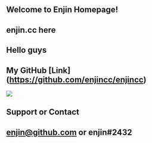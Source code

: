 ## Welcome to Enjin Homepage!

## enjin.cc here

## Hello guys

<script type="text/javascript">
  alert('Olá mundo!');
</script>
## My GitHub [Link] (https://github.com/enjincc/enjincc)
<img src="https://media.discordapp.net/attachments/432702330115457045/435840621291372556/00001.jpg"/>

## Support or Contact
## enjin@github.com or enjin#2432
